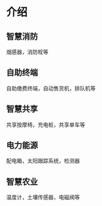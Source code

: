 # 介绍

## 智慧消防

烟感器，消防栓等

## 自助终端

自助缴费终端，自动售货机，排队机等

## 智慧共享

共享按摩椅，充电桩，共享单车等

## 电力能源

配电箱，太阳跟踪系统，检测器

## 智慧农业

温度计，土壤传感器，电磁阀等